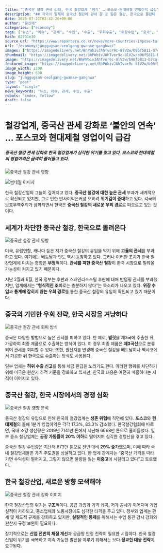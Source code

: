 ```yaml
---
title: "“중국산 철강 관세 강화, 한국 철강업계 ‘위기’ … 포스코·현대제철 영업이익 급감”"
description: "## 각국이 일제히 중국산 철강에 관세 갈 곳 잃은 철강, 한국으로 몰린다 국내 철강산업, 반사이익보다 피해 더 커 ..."
date: 2025-07-21T02:42:20+09:00
author: "윤신애"
categories: ["economy"]
tags: ["뉴스", "이슈", "관세", "수입", "수출", "우회수출", "위장수입", "중국", "철강", "철강업계", "트럼프", "보호무역", "한국철강산업"]
hash: 62731e30
source_url: "https://www.reportera.co.kr/news/more-countries-impose-tariffs-on-chinese-steel/"
url: "/economy/junggugsan-ceolgang-gwanse-ganghwa/"
images: ["https://imagedelivery.net/BhPWbivJAhTvor9c-8lV2w/b96f5811-b7ca-463b-c1ff-78d1420e1a00/public", "https://imagedelivery.net/BhPWbivJAhTvor9c-8lV2w/d5a99c7f-a0d8-44ff-4199-ca337c65b100/public", "https://imagedelivery.net/BhPWbivJAhTvor9c-8lV2w/f4624e5f-0137-4c9a-ff00-bb8649312c00/public", "https://imagedelivery.net/BhPWbivJAhTvor9c-8lV2w/5cc85e0f-a07f-4b07-411c-1ed218e06a00/public", "https://imagedelivery.net/BhPWbivJAhTvor9c-8lV2w/a6a3527f-6115-4893-2afb-2358480e8100/public"]
thumbnail: "https://imagedelivery.net/BhPWbivJAhTvor9c-8lV2w/b96f5811-b7ca-463b-c1ff-78d1420e1a00/public"
image: "https://imagedelivery.net/BhPWbivJAhTvor9c-8lV2w/b96f5811-b7ca-463b-c1ff-78d1420e1a00/public"
featured_image: "https://imagedelivery.net/BhPWbivJAhTvor9c-8lV2w/b96f5811-b7ca-463b-c1ff-78d1420e1a00/public"
image_width: 1200
image_height: 630
slug: "junggugsan-ceolgang-gwanse-ganghwa"
type: "post"
layout: "single"
news_keywords: "뉴스, 이슈, 관세, 수입, 수출"
robots: "index, follow"
draft: false
---
```


# 철강업계, 중국산 관세 강화로 ‘불안의 연속’ … 포스코와 현대제철 영업이익 급감

##### 중국산 철강 관세 강화로 한국 철강업계가 심각한 위기를 맞고 있다. 포스코와 현대제철의 영업이익은 급격히 줄어들고 있다.

![중국산 철강 관세 영향](https://imagedelivery.net/BhPWbivJAhTvor9c-8lV2w/b96f5811-b7ca-463b-c1ff-78d1420e1a00/public)


![썸네일 이미지](https://example.com/image.jpg)

한국 철강산업의 그늘이 깊어지고 있다. **중국산 철강에 대한 높은 관세** 부과가 세계적으로 확산되고 있지만, 그로 인한 반사이익은커녕 오히려 **위기감이 증대**하고 있다. 각국의 보호무역주의가 심화되면서 한국은 **중국산 철강의 새로운 우회 경로**로 떠오르고 있는 것이다.

## 세계가 차단한 중국산 철강, 한국으로 몰려온다

![중국산 철강 관세 영향](https://imagedelivery.net/BhPWbivJAhTvor9c-8lV2w/d5a99c7f-a0d8-44ff-4199-ca337c65b100/public)


미국, 유럽연합, 캐나다 등은 저가 중국산 철강의 유입을 막기 위해 **고율의 관세**를 부과하고 있다. 여기에는 베트남과 인도 역시 동참하고 있다. 그러나 이러한 조치가 한국 철강업계에 미치는 영향은 **부정적**이다. **관세를 피한 중국산 철강**이 한국 시장으로 밀려올 가능성이 커지고 있기 때문이다.

지난 2월과 6월, 한국 정부는 후판과 스테인리스스틸 후판에 대해 반덤핑 관세를 부과했지만, 업계에서는 “**형식적인 조치**로는 충분하지 않다”는 목소리가 나오고 있다. **위장 수입**과 **통계에 잡히지 않는 우회 경로**를 통한 중국산 철강의 유입이 확인되고 있기 때문이다.

## 중국의 기민한 우회 전략, 한국 시장을 겨냥하다

![중국산 철강 관세 회피 방식](https://imagedelivery.net/BhPWbivJAhTvor9c-8lV2w/f4624e5f-0137-4c9a-ff00-bb8649312c00/public)


중국은 다양한 방법으로 높은 관세를 피하고 있다. 한 예로, **빌릿**을 제3국에 수출한 뒤 가공하여 최종 제품으로 수출하는 방식이 있다. 이 경우 최종 제품은 **제3국산**으로 분류되어 관세를 회피할 수 있다. 또한, 원산지를 변경해 중국산 철강을 베트남이나 멕시코에서 가공한 뒤 한국으로 수출하는 방식도 사용된다.

일부 업체는 **허위 수출 신고**를 통해 세금 환급을 노리기도 한다. 이러한 행위를 차단하기 위해 미국은 원산지 추적 기준을 강화하고 있지만, 한국의 대응은 여전히 미흡하다는 지적이 이어지고 있다.

## 중국산 철강, 한국 시장에서의 경쟁 심화

![중국산 철강 영향 분석](https://imagedelivery.net/BhPWbivJAhTvor9c-8lV2w/5cc85e0f-a07f-4b07-411c-1ed218e06a00/public)


중국산 철강의 유입으로 인해 한국의 철강업계는 **생존 위협**에 직면해 있다. **포스코**와 **현대제철**의 올해 1분기 영업이익은 각각 17.3%, 83.3% 감소했다. 한국철강협회에 따르면, 국내 조강 생산량은 2019년 7141만 톤에서 지난해 6668만 톤으로 줄어들었다. 일부 중소 철강업체는 **공장 가동률이 20% 이하**로 떨어지며 심각한 경영난을 겪고 있다.

중국산 철강 수입량은 지난해 873만 톤으로 전년 대비 **29% 증가**했으며, 이에 따라 국내 철강업체들은 가격 주도권을 상실하고 있다. 한 업계 관계자는 “중국산 가격을 따라가면 수익성이 떨어지고, 그렇지 않으면 물량을 잃는 **이중고**에 시달리고 있다”고 토로했다.

## 한국 철강산업, 새로운 방향 모색해야

![중국산 철강 관세 강화 이미지](https://imagedelivery.net/BhPWbivJAhTvor9c-8lV2w/a6a3527f-6115-4893-2afb-2358480e8100/public)


한국 철강산업의 위기는 **구조적**이다. 공급 과잉과 가격 왜곡, 저가 공세가 이어지며 기업 실적이 저하되고, 중소업체와 노동시장에도 심각한 타격을 주고 있다. 정부와 업계는 관세 및 제도적 규제를 강화하고 있지만, **실질적인 통제**를 위해서는 수입 통관 감시 강화와 원산지 규정 보완이 필요하다.

장기적으로는 **산업 전반의 체질 개선**과 공급망 안정 전략이 필요한 시점이다. 한국 철강산업이 위기를 극복하고 지속 가능한 발전을 이루기 위해서는 보다 **정교한 대응 전략**이 요구된다.
